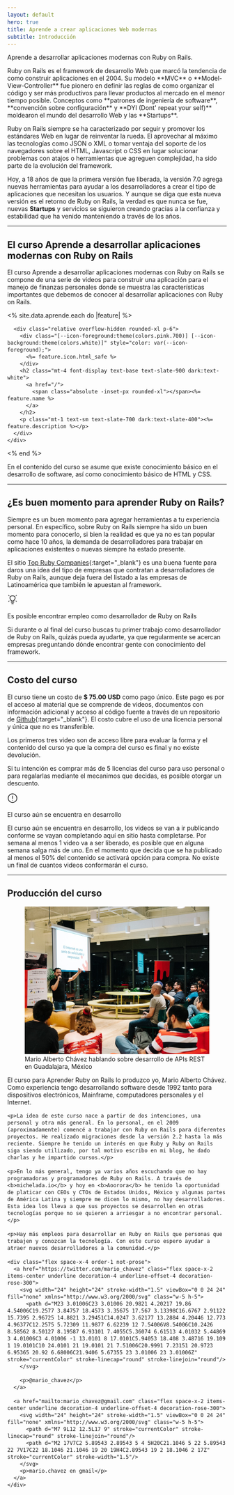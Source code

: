```yaml
---
layout: default
hero: true
title: Aprende a crear aplicaciones Web modernas
subtitle: Introducción
---
```


<p class="lead">Aprende a desarrollar aplicaciones modernas con Ruby on Rails. </p>
Ruby on Rails es el framework de desarrollo Web que marcó la tendencia de como construir aplicaciones en el 2004. Su modelo **MVC** o **Model-View-Controller** fue pionero en definir las reglas de como organizar el código y ser más productivos para llevar productos al mercado en el menor tiempo posible. Conceptos como **patrones de ingeniería de software**, **convención sobre configuración** y **DYI (Dont' repeat your self)** moldearon el mundo del desarrollo Web y las **Startups**.

Ruby on Rails siempre se ha caracterizado por seguir y promover los estándares Web en lugar de reinventar la rueda. El aprovechar al máximo las tecnologías como JSON o XML o tomar ventaja del soporte de los navegadores sobre el HTML, Javascript o CSS en lugar solucionar problemas con atajos o herramientas que agreguen complejidad, ha sido parte de la evolución del framework.

Hoy, a 18 años de que la primera versión fue liberada, la versión 7.0 agrega nuevas herramientas para ayudar a los desarrolladores a crear el tipo de aplicaciones que necesitan los usuarios. Y aunque se diga que esta nueva versión es el retorno de Ruby on Rails, la verdad es que nunca se fue, nuevas **Startups** y servicios se siguieron creando gracias a la confianza y estabilidad que ha venido manteniendo a través de los años.

---

## El curso Aprende a desarrollar aplicaciones modernas con Ruby on Rails

El curso Aprende a desarrollar aplicaciones modernas con Ruby on Rails se compone de una serie de videos para construir una aplicación para el manejo de finanzas personales donde se muestra las características importantes que debemos de conocer al desarrollar aplicaciones con Ruby on Rails.

<div class="not-prose my-12 grid grid-cols-1 gap-6 sm:grid-cols-2">
  <% site.data.aprende.each do |feature| %>
    <div class="group relative rounded-xl border border-slate-200 dark:border-slate-800">
      <div class="absolute -inset-px rounded-xl border-2 border-transparent opacity-0 [background:linear-gradient(var(--quick-links-hover-bg,theme(colors.rose.50)),var(--quick-links-hover-bg,theme(colors.rose.50)))_padding-box,linear-gradient(to_top,theme(colors.pink.400),theme(colors.rose.400),theme(colors.pink.500))_border-box] group-hover:opacity-100 dark:[--quick-links-hover-bg:theme(colors.slate.800)]"></div>

      <div class="relative overflow-hidden rounded-xl p-6">
        <div class="[--icon-foreground:theme(colors.pink.700)] [--icon-background:theme(colors.white)]" style="color: var(--icon-foreground);">
          <%= feature.icon.html_safe %>
        </div>
        <h2 class="mt-4 font-display text-base text-slate-900 dark:text-white">
          <a href="/">
            <span class="absolute -inset-px rounded-xl"></span><%= feature.name %>
          </a>
        </h2>
        <p class="mt-1 text-sm text-slate-700 dark:text-slate-400"><%= feature.description %></p>
      </div>
    </div>
  <% end %>
</div>

En el contenido del curso se asume que existe conocimiento básico en el desarrollo de software, así como conocimiento básico de HTML y CSS.

---

## ¿Es buen momento para aprender Ruby on Rails?

Siempre es un buen momento para agregar herramientas a tu experiencia personal. En específico, sobre Ruby on Rails siempre ha sido un buen momento para conocerlo, si bien la realidad es que ya no es tan popular como hace 10 años, la demanda de desarrolladores para trabajar en aplicaciones existentes o nuevas siempre ha estado presente.

El sitio [Top Ruby Companies](https://toprubycompanies.info){:target="_blank"} es una buena fuente para daros una idea del tipo de empresas que contratan a desarrolladores de Ruby on Rails, aunque deja fuera del listado a las empresas de Latinoamérica que también le apuestan al framework.

<div class="my-8 flex rounded-3xl p-6 bg-rose-50 dark:bg-slate-800/60 dark:ring-1 dark:ring-slate-300/10">
  <div class="flex-none [--icon-foreground:theme(colors.rose.900)] [--icon-background:theme(colors.rose.100)]" style="color: var(--icon-foreground);">
    <svg width="24" height="24" stroke-width="1.5" class="w-8 h-8" viewBox="0 0 24 24" fill="none" xmlns="http://www.w3.org/2000/svg">
      <path d="M21 2L20 3" stroke="currentColor" stroke-linecap="round" stroke-linejoin="round"/>
      <path d="M3 2L4 3" stroke="currentColor" stroke-linecap="round" stroke-linejoin="round"/>
      <path d="M21 16L20 15" stroke="currentColor" stroke-linecap="round" stroke-linejoin="round"/>
      <path d="M3 16L4 15" stroke="currentColor" stroke-linecap="round" stroke-linejoin="round"/>
      <path d="M9 18H15" stroke="currentColor" stroke-linecap="round" stroke-linejoin="round"/>
      <path d="M10 21H14" stroke="currentColor" stroke-linecap="round" stroke-linejoin="round"/>
      <path d="M11.9998 3C7.9997 3 5.95186 4.95029 5.99985 8C6.02324 9.48689 6.4997 10.5 7.49985 11.5C8.5 12.5 9 13 8.99985 15H14.9998C15 13.0001 15.5 12.5 16.4997 11.5001L16.4998 11.5C17.4997 10.5 17.9765 9.48689 17.9998 8C18.0478 4.95029 16 3 11.9998 3Z" stroke="currentColor" stroke-linecap="round" stroke-linejoin="round"/>
    </svg>
  </div>

  <div class="ml-4 flex-auto">
    <p class="m-0 font-display text-xl text-rose-900 dark:text-rose-400">Es posible encontrar empleo como desarrollador de Ruby on Rails</p>
    <div class="prose mt-2.5 text-rose-800 [--tw-prose-background:theme(colors.rose.50)] prose-a:text-rose-900 prose-code:text-rose-900 dark:text-slate-300 dark:prose-code:text-slate-300">
      <p>Si durante o al final del curso buscas tu primer trabajo como desarrollador de Ruby on Rails, quizás pueda ayudarte, ya que regularmente se acercan empresas preguntando dónde encontrar gente con conocimiento del framework.</p>
    </div>
  </div>
</div>

---

## Costo del curso

El curso tiene un costo de **$ 75.00 USD** como pago único. Este pago es por el acceso al material que se comprende de videos, documentos con información adicional y acceso al código fuente a través de un repositorio de [Github](https://github.com/mariochavez){:target="_blank"}. El costo cubre el uso de una licencia personal y única que no es transferible.

Los primeros tres video son de acceso libre para evaluar la forma y el contenido del curso ya que la compra del curso es final y no existe devolución.

Si tu intención es comprar más de 5 licencias del curso para uso personal o para regalarlas mediante el mecanimos que decidas, es posible otorgar un descuento.

<div class="my-8 flex rounded-3xl p-6 bg-amber-50 dark:bg-slate-800/60 dark:ring-1 dark:ring-slate-300/10">
  <div class="flex-none [--icon-foreground:theme(colors.amber.900)] [--icon-background:theme(colors.amber.100)]" style="color: var(--icon-foreground);">
    <svg width="24" height="24" stroke-width="1.5" class="h-8 w-8" viewBox="0 0 24 24" fill="none" xmlns="http://www.w3.org/2000/svg">
      <path d="M12 7L12 13" stroke="currentColor" stroke-linecap="round" stroke-linejoin="round"/>
      <path d="M12 17.01L12.01 16.9989" stroke="currentColor" stroke-linecap="round" stroke-linejoin="round"/>
      <path d="M12 22C17.5228 22 22 17.5228 22 12C22 6.47715 17.5228 2 12 2C6.47715 2 2 6.47715 2 12C2 17.5228 6.47715 22 12 22Z" stroke="currentColor" stroke-linecap="round" stroke-linejoin="round"/>
    </svg>
   </div>

  <div class="ml-4 flex-auto">
    <p class="m-0 font-display text-xl text-amber-900 dark:text-amber-500">El curso aún se encuentra en desarrollo</p>
    <div class="prose mt-2.5 text-amber-800 [--tw-prose-underline:theme(colors.amber.400)] [--tw-prose-background:theme(colors.amber.50)] prose-a:text-amber-900 prose-code:text-amber-900 dark:text-slate-300 dark:[--tw-prose-underline:theme(colors.sky.700)] dark:prose-code:text-slate-300">
      <p>El curso aún se encuentra en desarrollo, los videos se van a ir publicando conforme se vayan completando aquí en sitio hasta completarse. Por semana al menos 1 video va a ser liberado, es posible que en alguna semana salga más de uno. En el momento que decida que se ha publicado al menos el 50% del contenido se activará opción para compra. No existe un final de cuantos videos conformarán el curso.</p>
    </div>
  </div>
</div>

---

## Producción del curso

<div class="space-y-8 sm:grid sm:gap-x-6 sm:gap-y-8 sm:space-y-0 lg:grid-cols-2 lg:gap-x-8">
  <figure>
    <img src="/images/mario_chavez.jpg" alt="Mario Alberto Chávez" class="rounded-md shadow-md"/>
    <figcaption>Mario Alberto Chávez hablando sobre desarrollo de APIs REST en Guadalajara, México</figcaption>
  </figure>

  <div>
    <p>El curso para Aprender Ruby on Rails lo produzco yo, Mario Alberto Chávez. Como experiencia tengo desarrollando software desde 1992 tanto para dispositivos electrónicos, Mainframe, computadores personales y el Internet.</p>

    <p>La idea de este curso nace a partir de dos intenciones, una personal y otra más general. En lo personal, en el 2009 (aproximadamente) comencé a trabajar con Ruby on Rails para diferentes proyectos. He realizado migraciones desde la versión 2.2 hasta la más reciente. Siempre he tenido un interés en que Ruby y Ruby on Rails siga siendo utilizado, por tal motivo escribo en mi blog, he dado charlas y he impartido cursos.</p>

    <p>En lo más general, tengo ya varios años escuchando que no hay programadoras y programadores de Ruby on Rails. A través de <b>michelada.io</b> y hoy en <b>Aoorora</b> he tenido la oportunidad de platicar con CEOs y CTOs de Estados Unidos, México y algunas partes de América Latina y siempre me dicen lo mismo, no hay desarrolladores. Esta idea los lleva a que sus proyectos se desarrollen en otras tecnologías porque no se quieren a arriesgar a no encontrar personal.</p>

    <p>Hay más empleos para desarrollar en Ruby on Rails que personas que trabajen y conozcan la tecnología. Con este curso espero ayudar a atraer nuevos desarrolladores a la comunidad.</p>

    <div class="flex space-x-4 order-1 not-prose">
      <a href="https://twitter.com/mario_chavez" class="flex space-x-2 items-center underline decoration-4 underline-offset-4 decoration-rose-300">
        <svg width="24" height="24" stroke-width="1.5" viewBox="0 0 24 24" fill="none" xmlns="http://www.w3.org/2000/svg" class="w-5 h-5">
          <path d="M23 3.01006C23 3.01006 20.9821 4.20217 19.86 4.54006C19.2577 3.84757 18.4573 3.35675 17.567 3.13398C16.6767 2.91122 15.7395 2.96725 14.8821 3.29451C14.0247 3.62177 13.2884 4.20446 12.773 4.96377C12.2575 5.72309 11.9877 6.62239 12 7.54006V8.54006C10.2426 8.58562 8.50127 8.19587 6.93101 7.4055C5.36074 6.61513 4.01032 5.44869 3 4.01006C3 4.01006 -1 13.0101 8 17.0101C5.94053 18.408 3.48716 19.109 1 19.0101C10 24.0101 21 19.0101 21 7.51006C20.9991 7.23151 20.9723 6.95365 20.92 6.68006C21.9406 5.67355 23 3.01006 23 3.01006Z" stroke="currentColor" stroke-linecap="round" stroke-linejoin="round"/>
        </svg>

        <p>@mario_chavez</p>
      </a>

      <a href="mailto:mario_chavez@gmail.com" class="flex space-x-2 items-center underline decoration-4 underline-offset-4 decoration-rose-300">
        <svg width="24" height="24" stroke-width="1.5" viewBox="0 0 24 24" fill="none" xmlns="http://www.w3.org/2000/svg" class="w-5 h-5">
          <path d="M7 9L12 12.5L17 9" stroke="currentColor" stroke-linecap="round" stroke-linejoin="round"/>
          <path d="M2 17V7C2 5.89543 2.89543 5 4 5H20C21.1046 5 22 5.89543 22 7V17C22 18.1046 21.1046 19 20 19H4C2.89543 19 2 18.1046 2 17Z" stroke="currentColor" stroke-width="1.5"/>
        </svg>
        <p>mario.chavez en gmail</p>
      </a>
    </div>
  </div>
